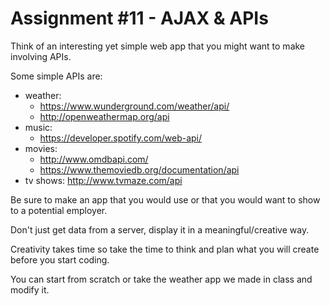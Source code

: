 # Assignment #11 - AJAX & APIs

Think of an interesting yet simple web app that you might want to make involving APIs.

Some simple APIs are:
* weather: 
  * https://www.wunderground.com/weather/api/
  * http://openweathermap.org/api
* music: 
  * https://developer.spotify.com/web-api/
* movies:
  * http://www.omdbapi.com/
  * https://www.themoviedb.org/documentation/api
* tv shows: http://www.tvmaze.com/api

Be sure to make an app that you would use or that you would want to show to a potential employer.

Don't just get data from a server, display it in a meaningful/creative way.

Creativity takes time so take the time to think and plan what you will create before you start coding.

You can start from scratch or take the weather app we made in class and modify it.
